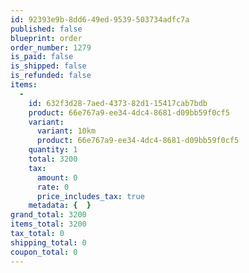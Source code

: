 ```yaml
---
id: 92393e9b-8dd6-49ed-9539-503734adfc7a
published: false
blueprint: order
order_number: 1279
is_paid: false
is_shipped: false
is_refunded: false
items:
  -
    id: 632f3d28-7aed-4373-82d1-15417cab7bdb
    product: 66e767a9-ee34-4dc4-8681-d09bb59f0cf5
    variant:
      variant: 10km
      product: 66e767a9-ee34-4dc4-8681-d09bb59f0cf5
    quantity: 1
    total: 3200
    tax:
      amount: 0
      rate: 0
      price_includes_tax: true
    metadata: {  }
grand_total: 3200
items_total: 3200
tax_total: 0
shipping_total: 0
coupon_total: 0
---
```

